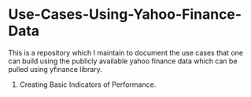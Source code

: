 # Use-Cases-Using-Yahoo-Finance-Data
This is a repository which I maintain to document the use cases that one can build using the publicly available yahoo finance data which can be pulled using yfinance library.

1. Creating Basic Indicators of Performance.

